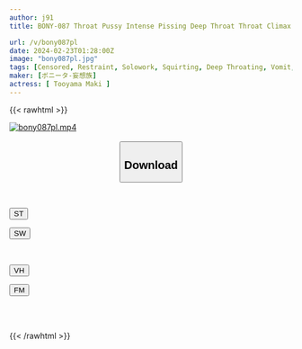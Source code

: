 ```yaml
---
author: j91
title: BONY-087 Throat Pussy Intense Pissing Deep Throat Throat Climax Maki Toyama

url: /v/bony087pl
date: 2024-02-23T01:28:00Z
image: "bony087pl.jpg"
tags: [Censored, Restraint, Solowork, Squirting, Deep Throating, Vomit, Submissive Woman	]
maker: [ボニータ-妄想族]
actress: [ Tooyama Maki ]
---
```



{{< rawhtml >}}

<div class="video" data-videoid="mg49VqgB16hb0ab">
    <a href="javascript:;">
        <img src="/v/bony087pl/bony087pl.jpg" width="WIDTH" height="HEIGHT" alt="bony087pl.mp4" loading="lazy">
    </a>
</div>

<script type="text/javascript" src="https://j91.asia/asset/on-demand-st.js"></script>

<br>
  <link rel="stylesheet" href="https://j91.asia/asset/bs5.css">
  
  <center>
  <button class="btn btn-primary" type="button" data-bs-toggle="collapse" data-bs-target=".multi-collapse" aria-expanded="false" aria-controls="multiCollapseExample1 multiCollapseExample2"><h2>Download</h2></button></center>
</p>
<div class="row">
  <div class="col">
    <div class="collapse multi-collapse" id="multiCollapseExample1">
      <div class="card card-body">
	      	      <br>
<div class="buttons">  
<p><a href="https://streamtape.to/v/mg49VqgB16hb0ab" target="_blank"><button class="btn-hover color-3"><i class="fa fa-download"></i> ST</button></a></p>
<p><a href="https://cdnwish.com/doqun1od7hfx" target="_blank"><button class="btn-hover color-2"><i class="fa fa-download"></i> SW</button></a></p></div>
    </div>
  </div>
</div>
  <div class="col">
    <div class="collapse multi-collapse" id="multiCollapseExample2">
      <div class="card card-body">
	      <br>
<div class="buttons">
<p><a href="https://vidhidepro.com/f/9qwxemsbfrc9"><button class="btn-hover color-9"><i class="fa fa-download"></i> VH</button></a></p>
<p><a href="https://filemoon.sx/d/0cruyiprzfxo"><button class="btn-hover color-8"><i class="fa fa-download"></i> FM</button></a></p></div>
<br><br>
      </div>
    </div>
  </div>
</div>

{{< /rawhtml >}}
